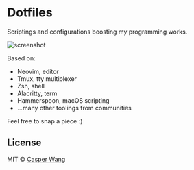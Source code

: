 # Dotfiles

Scriptings and configurations boosting my programming works.

<div>
  <img align="left" src="https://rawcdn.githack.com/casprwang/dotfiles/10b8bdd367c411e9fd8367cdb398306efc7c550f/docs/2020-11.png" alt="screenshot">
</div>

&nbsp;

Based on:

- Neovim, editor
- Tmux, tty multiplexer
- Zsh, shell
- Alacritty, term
- Hammerspoon, macOS scripting
- ...many other toolings from communities

Feel free to snap a piece :)

## License

MIT © [Casper Wang](https://songwang.io)
